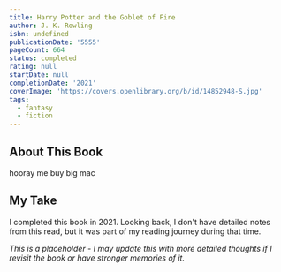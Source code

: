 ```yaml
---
title: Harry Potter and the Goblet of Fire
author: J. K. Rowling
isbn: undefined
publicationDate: '5555'
pageCount: 664
status: completed
rating: null
startDate: null
completionDate: '2021'
coverImage: 'https://covers.openlibrary.org/b/id/14852948-S.jpg'
tags:
  - fantasy
  - fiction
---
```


## About This Book

hooray me buy big mac

## My Take

I completed this book in 2021. Looking back, I don't have detailed notes from this read, but it was part of my reading journey during that time.

_This is a placeholder - I may update this with more detailed thoughts if I revisit the book or have stronger memories of it._
